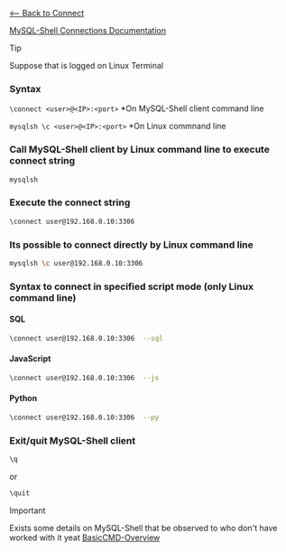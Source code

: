 [<-- Back to Connect](https://github.com/mtemporim/Databases/tree/main/MySQL/MySQL-Shell/Connect)

[MySQL-Shell Connections Documentation](https://dev.mysql.com/doc/mysql-shell/8.0/en/mysql-shell-connections.html)


>[!TIP]
>
> Suppose that is logged on Linux Terminal


### Syntax 
```\connect <user>@<IP>:<port>```  *On MySQL-Shell client command line 

```mysqlsh \c <user>@<IP>:<port>``` *On Linux commnand line


### Call MySQL-Shell client by Linux command line to execute connect string 

```bash
mysqlsh
```

### Execute the connect string 

```bash
\connect user@192.168.0.10:3306
```


### Its possible to connect directly by Linux command line 

```bash
mysqlsh \c user@192.168.0.10:3306
```


### Syntax to connect in specified script mode (only Linux command line)

#### SQL 
```bash
\connect user@192.168.0.10:3306  --sql
```

#### JavaScript 
```bash
\connect user@192.168.0.10:3306  --js
```

#### Python 
```bash
\connect user@192.168.0.10:3306  --py
```



### Exit/quit MySQL-Shell client
```bash
\q
``` 
or
```bash
\quit
```


>[!IMPORTANT]
>
> Exists some details on MySQL-Shell that be observed to who don't have worked with it yeat [BasicCMD-Overview](https://github.com/mtemporim/Databases/blob/main/MySQL/MySQL-Shell/Overview/BasicCMD-Overview.md)

